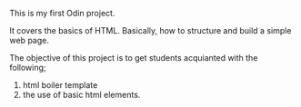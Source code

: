 This is my first Odin project.


It covers the basics of HTML. Basically, how to structure and build a simple web page.

The objective of this project is to get students acquianted with the following;

1. html boiler template
2. the use of basic html elements.
